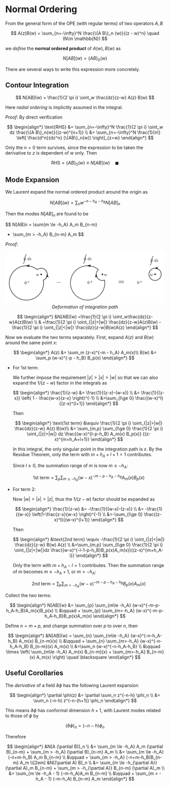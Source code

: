 # Normal Ordering

From the general form of the OPE (with regular terms) of two operators $A,B$

$$
A(z)B(w)
= \sum_{n=-\infty}^N 
\frac{\{A B\}_n (w)}{(z - w)^n} \quad
(N\in \mathbb{N})
$$

we *define* the **normal ordered product** of $A(w),B(w)$ as

$$
N[A B](w)=\{A B\}_0(w)
$$

There are several ways to write this expression more concretely.



## Contour Integration

$$
N[AB](w) = 
\frac{1}{2 \pi i} \oint_w \frac{dz}{z-w} A(z) B(w)
$$

Here *radial ordering* is implicitly assumed in the integral.

*Proof*: By direct verification

$$
\begin{align*}
    \text{RHS}
    &= \sum_{n=-\infty}^N \frac{1}{2 \pi i} 
    \oint_w dz \frac{\{A B\}_n(w)}{(z-w)^{n+1}}
    \\
    &= \sum_{n=-\infty}^N \frac{1}{n!} \left[
        \frac{d^n}{dz^n} (\{AB\}_n(w))
    \right]_{z=w}
\end{align*}
$$

Only the $n=0$ term survives, since the expression to be taken the derivative to $z$ is dependent of $w$ only. Then

$$
\text{RHS} = \{A B\}_0(w)
\equiv N[AB](w)
\quad \blacksquare
$$

## Mode Expansion

We Laurent expand the normal ordered product around the origin as

$$
N[AB](w)=\sum_n  w^{-n-h_A-h_B} N[AB]_n
$$

Then the modes $N[AB]_n$ are found to be

$$
N[AB]_n
= \sum_{m \le -h_A} A_m B_{n-m}
+ \sum_{m > -h_A} B_{n-m} A_m
$$

*Proof*:

<center>

![integration path](images/norm_ord_int_path.png)   
*Deformation of integration path*

</center>

$$
\begin{align*}
    &N[AB](w)
    =\frac{1}{2 \pi i} \oint_w\frac{dz}{z-w}A(z)B(w)
    \\
    &
    =\frac{1}{2 \pi i} 
    \oint_{|z|>|w|} \frac{dz}{z-w}A(z)B(w)
    - \frac{1}{2 \pi i} 
    \oint_{|z|<|w|} \frac{dz}{z-w}B(w)A(z)
\end{align*}
$$

Now we evaluate the two terms separately. First, expand $A(z)$ and
$B(w)$ around the same point $x$:

$$
\begin{align*}
    A(z) &= \sum_m (z-x)^{-m - h_A} A_m(x)\\
    B(w) &= \sum_p (w-x)^{-p - h_B} B_p(x)
\end{align*}
$$

- For 1st term:

    We further impose the requirement $|z|>|x|>|w|$ so that we can also expand the $1/(z-w)$ factor in the integrals as

    $$
    \begin{align*}
        \frac{1}{z-w} 
        &= \frac{1}{(z-x)-(w-x)}
        \\
        &= \frac{1}{(z-x)} \left(
            1 - \frac{w-x}{z-x} 
        \right)^{-1}
        \\
        &=\sum_{l\ge 0} \frac{(w-x)^l}{(z-x)^{l+1}}
    \end{align*}
    $$

    Then

    $$
    \begin{align*}
        \text{1st term}
        &\equiv \frac{1}{2 \pi i} 
        \oint_{|z|>|w|} \frac{dz}{z-w} A(z) B(w)\\
        &= \sum_{m,p} \sum_{l\ge 0} 
        \frac{1}{2 \pi i} \oint_{|z|>|w|} dz 
        \frac{(w-x)^{l-p-h_B} A_m(x) B_p(x)}
            {(z-x)^{m+h_A+l+1}}
    \end{align*}
    $$

    In this integral, the only singular point in the integration path is $x$. By the Residue Theorem, only the term with $m+h_A+l+1=1$ contributes. 
    
    Since $l\ge 0$, the summation range of $m$ is now $m\le -h_A$:

    $$
    \text{1st term}
    =\sum_{p} \sum_{m\le -h_A} 
    (w-x)^{-m-p-h_A-h_B} A_m(x) B_p(x)
    $$

- For term 2:

    Now $|w|>|x|>|z|$, thus the $1/(z-w)$ factor should be expanded as

    $$
    \begin{align*}
        \frac{1}{z-w}
        &= -\frac{1}{(w-x)-(z-x)}
        \\
        &= -\frac{1}{(w-x)} \left(1-\frac{z-x}{w-x} \right)^{-1}
        \\
        &=-\sum_{l\ge 0} \frac{(z-x)^l}{(w-x)^{l+1}}
    \end{align*}
    $$

    Then

    $$
    \begin{align*}
        &\text{2nd term} \equiv
        -\frac{1}{2 \pi i} 
        \oint_{|z|<|w|} \frac{dz}{z-w} B(w) A(z)
        \\
        &=\sum_{m,p} \sum_{l\ge 0} \frac{1}{2 \pi i} \oint_{|z|<|w|}dz \frac{(w-x)^{-l-1-p-h_B}B_p(x)A_m(x)}{(z-x)^{m+h_A-l}}
    \end{align*}
    $$

    Only the term with $m+h_A-l=1$ contributes. Then the summation range of $m$ becomes $m\ge -h_A+1$, or $m>-h_A$:

    $$
    \text{2nd term} 
    = \sum_{p} \sum_{m > -h_A} 
    (w-x)^{-m-p-h_A-h_B} B_p(x) A_m(x)
    $$

Collect the two terms:

$$
\begin{align*}
    N[AB](w)
    &= \sum_{p} \sum_{m\le -h_A} (w-x)^{-m-p-h_A-h_B}A_m(x)B_p(x)
    \\ &\qquad
    + \sum_{p} \sum_{m>-h_A} (w-x)^{-m-p-h_A-h_B}B_p(x)A_m(x)
\end{align*}
$$

Define $n=m+p$, and change summation over $p$ to over $n$, then

$$
\begin{align*}
    &N[AB](w)
    = \sum_{n} \sum_{m\le -h_A} (w-x)^{-n-h_A-h_B} A_m(x) B_{n-m}(x)
    \\ &\qquad
    + \sum_{n} \sum_{m>-h_A} (w-x)^{-n-h_A-h_B} B_{n-m}(x) A_m(x)
    \\
    &=\sum_n (w-x)^{-n-h_A-h_B} 
    \\ &\qquad \times
    \left(
        \sum_{m\le -h_A} A_m(x) B_{n-m}(x)
        + \sum_{m>-h_A} B_{n-m}(x) A_m(x)
    \right) 
    \quad \blacksquare
\end{align*}
$$

## Useful Corollaries

The *derivative* of a field $\partial \phi$ has the following Laurent expansion

$$
\begin{align*}
    \partial \phi(z)
    &= \partial \sum_n z^{-n-h} \phi_n
    \\
    &= \sum_n (-n-h) z^{-n-(h+1)} \phi_n
\end{align*}
$$

This means $\partial \phi$ has conformal dimension $h+1$, with Laurent modes related to those of $\phi$ by

$$
(\partial \phi)_n = (-n-h) \phi_n
$$

Therefore

$$
\begin{align*}
    &N[A (\partial B)]_n
    \\
    &= \sum_{m \le -h_A} A_m (\partial B)_{n-m}
    + \sum_{m > -h_A} (\partial B)_{n-m} A_m
    \\
    &= \sum_{m \le -h_A} (-n+m-h_B) A_m B_{n-m}
    \\ &\qquad
    + \sum_{m > -h_A} (-n+m-h_B)B_{n-m} A_m
    \\[2em]
    &N[(\partial A) B]_n
    \\
    &= \sum_{m \le -h_{\partial A}} (\partial A)_m B_{n-m}
    + \sum_{m > -h_{\partial A}} B_{n-m} (\partial A)_m
    \\
    &= \sum_{m \le -h_A - 1} (-m-h_A)A_m B_{n-m}
    \\ &\qquad
    + \sum_{m > -h_A - 1} (-m-h_A) B_{n-m} A_m
\end{align*}
$$
